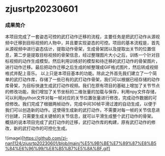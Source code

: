 # zjusrtp20230601

### 成果简介

本项目完成了一套姿态可控的武打动作迁移的流程，主要任务是把武打动作从源视频中迁移到目标视频的人物中，并且要实现姿态的可控。项目的基本流程是，首先从源视频中进行姿态估计，提取动作骨架，生成骨架团以及提取出关节的位置信息，第二步是提取目标视频的骨架信息，经过整理图片大小之后，训练一个针对目标视频的动作生成模型。然后利用训练好的模型和待迁移的武打动作的骨架图片，进行动作迁移。最后把动作迁移之后生成的帧整理成GIF格式图片，然后转成视频格式并配上音乐。
以上只是本项目基本的功能。除此之外首先我们建立了一个简单的武打动作库，存储了一些已有的武打动作骨架，我们可以根据已经存储的动作库骨架，为目标快速生成武打动作视频。我们在原有项目的基础上增加了关节节点的修改功能，我们增加了关节坐标的二维张量的加载与保存，利用npy文件存储，可以利用python文件对每一帧对应的关节位置张量进行修改，完成动作数据的可控修改。我们完成了根据两帧动作，完成中间30帧平滑过渡的自动生成，以便于我们可以创造新的动作。这使得生成新的武打动作，不需要对每一帧的关节信息进行创建，只需要生成关键帧的关节信息，就可以平滑生成整个武打动作的骨架。
概括的说本项目完成了武打动作的迁移，武打动作库的构建，原有武打动作的修改，新的武打动作的可控化生成。

!(image)[https://github.com/zi-nan1124/zjusrtp20230601/blob/main/%E5%9B%BE%E7%89%87%E8%B5%84%E6%96%99/%E8%B5%B7%E5%8A%BF.gif]

